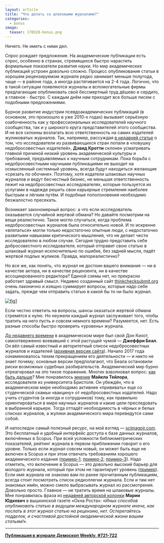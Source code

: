 ```yaml
---
layout: article
title: "Что делать со шлаковыми журналами?"
categories: 
  - bonus
image:
  teaser: 170328-bonus.png
---
```


Ничего. Не иметь с ними дел.

Спрос рождает предложение. На академические публикации есть спрос, особенно в странах, стремящихся быстро нарастить формальные показатели развития науки. Но мир академических публикаций устроен довольно сложно. Процесс опубликования статьи в хорошем рецензируемом журнале редко занимает меньше полугода, чаще — в районе года, а иногда растягивается на 2-4 года. Логично, что в такой ситуации появляются журналы и вспомогательные фирмы предлагающие опубликовать свой бессмертный труд дёшево и сердито, а главное - быстро. С каждым днём нам приходит все больше писем с подобными предложениями.

Бурное развитие индустрии псевдоакадемических публикаций (в основном, это произошло в уже 2010-х годах) вызывает серьёзную озабоченность как у профессиональных исследователей научного сообщества, так и у широкого круга представителей этого сообщества. И не все склонны возлагать всю ответственность на самих издателей жуликоватых журналов. Так, например, рассуждая [в недавней статье][cr] о том, что исследователи из развивающихся стран попали в «ловушку недобросовестных издателей», **Дэвид Кротти** склонен усматривать главной причиной низкий уровень академической культуры и требований, предъявляемых к научным сотрудникам. Пока борьба с недобросовестными научными публикациями не выходит на осмысленный системный уровень, всегда будут находиться желающие «срезать по обочине». Поэтому, хотя издатели шлаковых научных журналов и ведут бесчестный бизнес, не меньшая ответственность лежит на недобросовестных исследователях, которые пользуется их услугами в надежде решить свои карьерные стремления наиболее быстрым и лёгким путём. И подобные поползновения необходимо безжалостно пресекать.

Возникает закономерный вопрос: а что если исследователь оказывается случайной жертвой обмана? Но давайте посмотрим на вещи реалистично. Такое могло случаться, когда проблема недобросовестных журналов была относительно новой. И то искренне «вляпаться» могли только недостаточно опытные люди, с недостаточно развитыми навыками критического мышления, что не делает чести исследователю в любом случае. Сегодня трудно представить себе добросовестного исследователя, который отправит свою статью в шлаковый журнал исключительно по ошибке, без задней мысли, падёт жертвой подлых жуликов. Правда, малореалистично?

Но все же, как понять, что журнал не достоин вашего внимания — ни в качестве актора, ни в качестве рецензента, ни в качестве ассоциированного редактора? Единой схемы нет, но прекрасно работает здравый смысл. Недавно созданный сайт [thinkchecksubmit.org][think] очень лаконично и изящно суммирует вопросы, которые надо себе задать, прежде чем отправить статью в какой бы то ни было журнал.

[![fig1][f1]][f1]  

Если честно ответить на вопросы, шансы оказаться жертвой обмана стремятся к нулю. Но неужели каждый журнал заслуживает того, чтобы тратить на него пусть и совсем немного времени? Разумеется, нет. Есть разные способы быстро проверить «уровень» журнала.

[До недавнего времени][beal] в академическом мире был свой Дон Кихот, самоотверженно воевавший с этой растущей чумой — **Джеффри Беал**. Он вёл самый известный и авторитетный список недобросовестных журналов и издателей ([архивная версия сайта][arch]). Начало 2017 года ознаменовалось тихим прекращением его деятельности — и никто не знает почему; основные версии предполагают, что Беала остановили риски возможных судебных разбирательств. Академический мир бурно отреагировал на это тихое поражение. Многих взволновал вопрос: [как быть дальше][next]? Мне понравилось [мнение][op] **Майкла Тейлора**, исследователя из университета Бристоля. Он убеждён, что в академическом мире необходимо активнее «прививать» еще со студенческой скамьи «вакцину» от недобросовестных издателей. Надо учить студентов (а иногда и сотрудников) тому, как правильно ориентироваться в мире научных журналов и какие цели преследовать в выбранной карьере. Тогда отпадёт необходимость в чёрных и белых списках журналов, а жулики академического мира переведутся сами собой.

И напоследок самый полезный ресурс, на мой взгляд — [scimagojr.com][sjr]. Это бесплатный и удобный интерфейс доступа к базе данных журналов, включённых в Scopus. При всей условности библиометрических показателей, рейтинг журнала в первом приближении говорит о его уровне. Только если журнал совсем новый, он может быть еще не включен в Scopus и при этом отвечать требованиям хорошего академического издания ([пример-1][ex1]; [пример-2][ex2]; [пример-3][ex3]). Надо отметить, что включение в Scopus — это довольно высокий барьер для молодого журнала, который при этом не гарантирует уровень ([пример][scam]). Если имя журнала не знакомо вам по ранее прочитанным публикациям, всегда стоит посмотреть список редколлегии журнала. Если и там нет знакомых имён, можно смело выбрасывать журнал из рассмотрения. Довольно просто. Главное — не тратить время на шлаковые журналы. Мне понравилась фраза из [недавней авторской колонки][mj] **Марии Юдкевич** в вышкинской газете «Окна Роста»: «*Иных способов опубликовать статью в ведущем международном журнале иначе, как послать в этот журнал статью на рецензию, нет. Остерегайтесь подделок, и счастливой достойной академической жизни вашим статьям!*».

 
[f1]: /dem-digest/images/2017/721-fig-bonus.png

[cr]: https://scholarlykitchen.sspnet.org/2017/02/28/predatory-publishing-rational-response-poorly-governed-academic-incentives/
[think]: http://thinkchecksubmit.org/
[beal]: http://onlinelibrary.wiley.com/doi/10.1002/nop2.78/full
[arch]: http://web.archive.org/web/20161202192038/https:/scholarlyoa.com/individual-journals/
[next]: https://theconversation.com/who-will-keep-predatory-science-journals-at-bay-now-that-jeffrey-bealls-blog-is-gone-71613
[op]: https://svpow.com/2017/01/26/what-should-we-do-now-bealls-list-has-gone
[sjr]: http://www.scimagojr.com/
[ex1]: https://www.cambridge.org/core/journals/journal-of-demographic-economics/information/editorial-board
[ex2]: https://academic.oup.com/workar/pages/Editorial_Board
[ex3]: http://www.springer.com/social+sciences/population+studies/journal/40980/PSE?detailsPage=editorialBoard
[scam]: http://www.scimagojr.com/journalsearch.php?q=21100203918&tip=sid&clean=0
[mj]: https://okna.hse.ru/news/200912496.html


***
**[Публикация в жунрале Демоскоп Weekly, #721-722](http://demoscope.ru/weekly/2017/0721/digest03.php)**